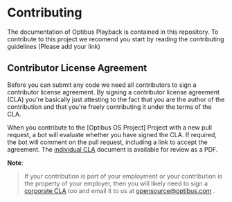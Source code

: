 # Contributing

The documentation  of Optibus Playback is contained in this repository. To contribute
to this project we recomend you start by reading the contributing guidelines (Please add your link)

## Contributor License Agreement

Before you can submit any code we need all contributors to sign a
contributor license agreement. By signing a contributor license
agreement (CLA) you're basically just attesting to the fact
that you are the author of the contribution and that you're freely
contributing it under the terms of the CLA.

When you contribute to the [Optibus OS Project] Project with a new pull request,
a bot will evaluate whether you have signed the CLA. If required, the
bot will comment on the pull request, including a link to accept the
agreement. The [individual CLA](https://www.optibus.com/wp-content/uploads/2021/02/Contribution-License-Agreement-Optibus-1.pdf)
document is available for review as a PDF.

**Note**:
> If your contribution is part of your employment or your contribution is the property of your employer, then you will likely need to sign a [corporate CLA](https://www.optibus.com/wp-content/uploads/2021/02/Contribution-License-Agreement-Corporate-Optibus.pdf) too and email it to us at opensource@optibus.com
.
